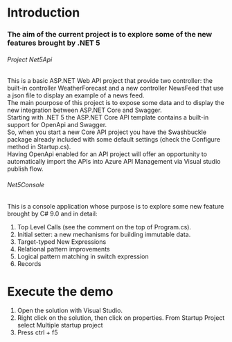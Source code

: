 # Introduction
### The aim of the current project is to explore some of the new features brought by .NET 5
###### Project Net5Api
This is a basic ASP.NET Web API project that provide two controller: the built-in controller WeatherForecast and a new controller NewsFeed that use a json file to display an example of a news feed.<br />
The main pourpose of this project is to expose some data and to display the new integration between ASP.NET Core and Swagger.<br />
Starting with .NET 5 the ASP.NET Core API template contains a built-in support for OpenApi and Swagger.<br /> 
So, when you start a new Core API project you have the Swashbuckle package already included with some default settings (check the Configure method in Startup.cs).<br />
Having OpenApi enabled for an API project will offer an opportunity to automatically import the APIs into Azure API Management via Visual studio publish flow.<br />

###### Net5Console
This is a console application whose purpose is to explore some new feature brought by C# 9.0 and in detail:
1) Top Level Calls (see the comment on the top of Program.cs).
2) Initial setter: a new mechanisms for building immutable data.
3) Target-typed New Expressions
4) Relational pattern improvements
5) Logical pattern matching in switch expression
6) Records

# Execute the demo
1) Open the solution with Visual Studio.
2) Right click on the solution, then click on properties. From Startup Project select Multiple startup project
3) Press ctrl + f5